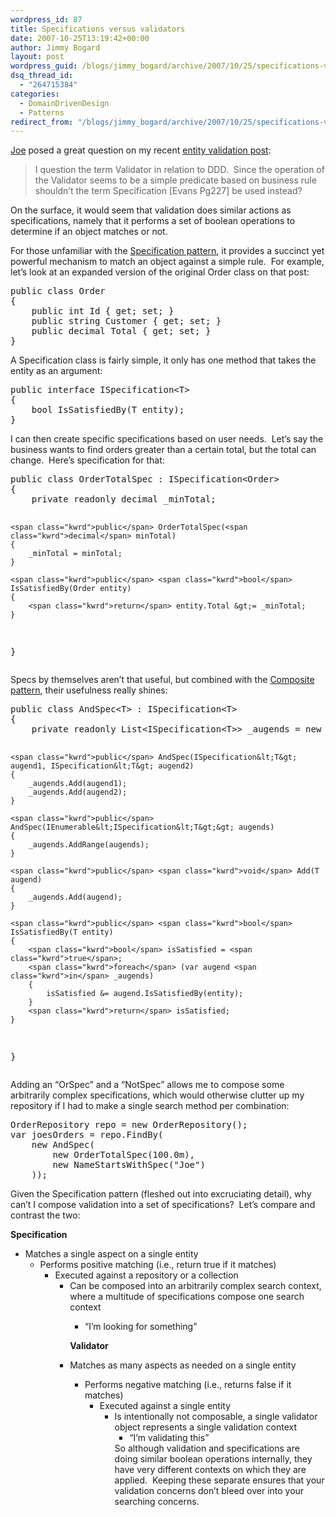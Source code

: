 ```yaml
---
wordpress_id: 87
title: Specifications versus validators
date: 2007-10-25T13:19:42+00:00
author: Jimmy Bogard
layout: post
wordpress_guid: /blogs/jimmy_bogard/archive/2007/10/25/specifications-versus-validators.aspx
dsq_thread_id:
  - "264715384"
categories:
  - DomainDrivenDesign
  - Patterns
redirect_from: "/blogs/jimmy_bogard/archive/2007/10/25/specifications-versus-validators.aspx/"
---
```

[Joe](https://lostechies.com/blogs/joe_ocampo/) posed a great question on my recent [entity validation post](https://lostechies.com/blogs/jimmy_bogard/archive/2007/10/24/entity-validation-with-visitors-and-extension-methods.aspx):

> I question the term Validator in relation to DDD. &nbsp;Since the operation of the Validator seems to be a simple predicate based on business rule shouldn&#8217;t the term Specification [Evans Pg227] be used instead?

On the surface, it would seem that validation does similar actions as specifications, namely that it performs a set of boolean operations to determine if an object matches or not.

For those unfamiliar with the [Specification pattern](http://www.mattberther.com/?p=612), it provides a succinct yet powerful mechanism to match an object against a simple rule.&nbsp; For example, let&#8217;s look at an expanded version of the original Order class on that post:

<div class="CodeFormatContainer">
  <pre><span class="kwrd">public</span> <span class="kwrd">class</span> Order
{
    <span class="kwrd">public</span> <span class="kwrd">int</span> Id { get; set; }
    <span class="kwrd">public</span> <span class="kwrd">string</span> Customer { get; set; }
    <span class="kwrd">public</span> <span class="kwrd">decimal</span> Total { get; set; }
}
</pre>
</div>

A Specification class is fairly simple, it only has one method that takes the entity as an argument:

<div class="CodeFormatContainer">
  <pre><span class="kwrd">public</span> <span class="kwrd">interface</span> ISpecification&lt;T&gt;
{
    <span class="kwrd">bool</span> IsSatisfiedBy(T entity);
}
</pre>
</div>

I can then create specific specifications based on user needs.&nbsp; Let&#8217;s say the business wants to find orders greater than a certain total, but the total can change.&nbsp; Here&#8217;s specification for that:

<div class="CodeFormatContainer">
  <pre><span class="kwrd">public</span> <span class="kwrd">class</span> OrderTotalSpec : ISpecification&lt;Order&gt;
{
    <span class="kwrd">private</span> <span class="kwrd">readonly</span> <span class="kwrd">decimal</span> _minTotal;

    <span class="kwrd">public</span> OrderTotalSpec(<span class="kwrd">decimal</span> minTotal)
    {
        _minTotal = minTotal;
    }

    <span class="kwrd">public</span> <span class="kwrd">bool</span> IsSatisfiedBy(Order entity)
    {
        <span class="kwrd">return</span> entity.Total &gt;= _minTotal;
    }
}
</pre>
</div>

Specs by themselves aren&#8217;t that useful, but combined with the [Composite pattern](http://www.dofactory.com/Patterns/PatternComposite.aspx), their usefulness really shines:

<div class="CodeFormatContainer">
  <pre><span class="kwrd">public</span> <span class="kwrd">class</span> AndSpec&lt;T&gt; : ISpecification&lt;T&gt;
{
    <span class="kwrd">private</span> <span class="kwrd">readonly</span> List&lt;ISpecification&lt;T&gt;&gt; _augends = <span class="kwrd">new</span> List&lt;ISpecification&lt;T&gt;&gt;();

    <span class="kwrd">public</span> AndSpec(ISpecification&lt;T&gt; augend1, ISpecification&lt;T&gt; augend2) 
    {
        _augends.Add(augend1);
        _augends.Add(augend2);
    }

    <span class="kwrd">public</span> AndSpec(IEnumerable&lt;ISpecification&lt;T&gt;&gt; augends)
    {
        _augends.AddRange(augends);
    }

    <span class="kwrd">public</span> <span class="kwrd">void</span> Add(T augend)
    {
        _augends.Add(augend);
    }

    <span class="kwrd">public</span> <span class="kwrd">bool</span> IsSatisfiedBy(T entity)
    {
        <span class="kwrd">bool</span> isSatisfied = <span class="kwrd">true</span>;
        <span class="kwrd">foreach</span> (var augend <span class="kwrd">in</span> _augends)
        {
            isSatisfied &= augend.IsSatisfiedBy(entity);
        }
        <span class="kwrd">return</span> isSatisfied;
    }
}
</pre>
</div>

Adding an &#8220;OrSpec&#8221; and a &#8220;NotSpec&#8221;&nbsp;allows me to compose some arbitrarily complex specifications, which would otherwise clutter up my repository if I had to make a single search method per combination:

<div class="CodeFormatContainer">
  <pre>OrderRepository repo = <span class="kwrd">new</span> OrderRepository();
var joesOrders = repo.FindBy(
    <span class="kwrd">new</span> AndSpec(
        <span class="kwrd">new</span> OrderTotalSpec(100.0m),
        <span class="kwrd">new</span> NameStartsWithSpec(<span class="str">"Joe"</span>)
    ));
</pre>
</div>

Given the Specification pattern (fleshed out into excruciating detail), why can&#8217;t I compose validation into a set of specifications?&nbsp; Let&#8217;s compare and contrast the two:

**Specification**

  * Matches a single aspect on a single entity 
      * Performs positive matching (i.e., return true if it matches) 
          * Executed against a repository or a collection 
              * Can be composed into an arbitrarily complex search context, where a multitude of specifications compose one search context 
                  * &#8220;I&#8217;m looking for something&#8221;</ul> 
                **Validator**
                
                  * Matches as many aspects as needed on a single entity 
                      * Performs negative matching (i.e., returns false if it matches) 
                          * Executed against a single entity 
                              * Is intentionally not composable, a single validator object&nbsp;represents a single validation context 
                                  * &#8220;I&#8217;m validating this&#8221;</ul> 
                                So although validation and specifications are doing similar boolean operations internally, they have very different contexts on which they are applied.&nbsp; Keeping these separate ensures that your validation concerns don&#8217;t bleed over into your searching concerns.